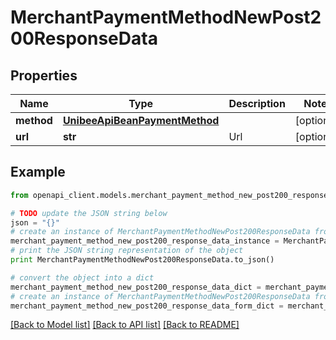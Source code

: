 # MerchantPaymentMethodNewPost200ResponseData


## Properties

Name | Type | Description | Notes
------------ | ------------- | ------------- | -------------
**method** | [**UnibeeApiBeanPaymentMethod**](UnibeeApiBeanPaymentMethod.md) |  | [optional] 
**url** | **str** | Url | [optional] 

## Example

```python
from openapi_client.models.merchant_payment_method_new_post200_response_data import MerchantPaymentMethodNewPost200ResponseData

# TODO update the JSON string below
json = "{}"
# create an instance of MerchantPaymentMethodNewPost200ResponseData from a JSON string
merchant_payment_method_new_post200_response_data_instance = MerchantPaymentMethodNewPost200ResponseData.from_json(json)
# print the JSON string representation of the object
print MerchantPaymentMethodNewPost200ResponseData.to_json()

# convert the object into a dict
merchant_payment_method_new_post200_response_data_dict = merchant_payment_method_new_post200_response_data_instance.to_dict()
# create an instance of MerchantPaymentMethodNewPost200ResponseData from a dict
merchant_payment_method_new_post200_response_data_form_dict = merchant_payment_method_new_post200_response_data.from_dict(merchant_payment_method_new_post200_response_data_dict)
```
[[Back to Model list]](../README.md#documentation-for-models) [[Back to API list]](../README.md#documentation-for-api-endpoints) [[Back to README]](../README.md)


